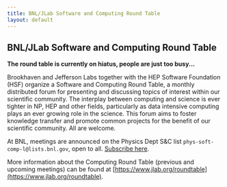 ```yaml
---
title: BNL/JLab Software and Computing Round Table
layout: default
---
```


## BNL/JLab Software and Computing Round Table

__The round table is currently on hiatus, people are just too busy...__

Brookhaven and Jefferson Labs together with the HEP Software Foundation (HSF) organize a Software and Computing Round Table, a monthly distributed forum for presenting and discussing topics of interest within our scientific community. The interplay between computing and science is ever tighter in NP, HEP and other fields, particularly as data intensive computing plays an ever growing role in the science. This forum aims to foster knowledge transfer and promote common projects for the benefit of our scientific community. All are welcome.

At BNL, meetings are announced on the Physics Dept S&C list `phys-soft-comp-l@lists.bnl.gov`, open to all. [Subscribe here](https://lists.bnl.gov/mailman/listinfo/phys-soft-comp-l).

More information about the Computing Round Table (previous and upcoming meetings) can be found at
[https://www.jlab.org/roundtable](https://www.jlab.org/roundtable).
